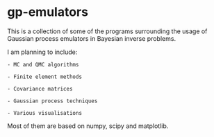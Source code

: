 # gp-emulators

This is a collection of some of the programs surrounding the usage of Gaussian process emulators in Bayesian inverse problems. 

I am planning to include:

	- MC and QMC algorithms

	- Finite element methods

	- Covariance matrices

	- Gaussian process techniques

	- Various visualisations

Most of them are based on numpy, scipy and matplotlib.
